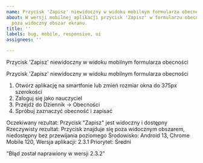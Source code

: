 ```yaml
---
name: Przycisk 'Zapisz' niewidoczny w widoku mobilnym formularza obecności
about: W wersji mobilnej aplikacji przycisk 'Zapisz' w formularzu obecności wychodzi
  poza widoczny obszar ekranu.
title: ''
labels: bug, mobile, responsive, ui
assignees: ''

---
```


Przycisk 'Zapisz' niewidoczny w widoku mobilnym formularza obecności

Przycisk 'Zapisz' niewidoczny w widoku mobilnym formularza obecności

1. Otwórz aplikację na smartfonie lub zmień rozmiar okna do 375px szerokości
2. Zaloguj się jako nauczyciel
3. Przejdź do Dziennik → Obecności
4. Spróbuj zaznaczyć obecność i zapisać



Oczekiwany rezultat: Przycisk "Zapisz" jest widoczny i dostępny
Rzeczywisty rezultat: Przycisk znajduje się poza widocznym obszarem, niedostępny bez przewijania
poziomego
Środowisko: Android 13, Chrome Mobile 120, Wersja aplikacji: 2.3.1
Priorytet: Średni


"Błąd został naprawiony w wersji 2.3.2"
